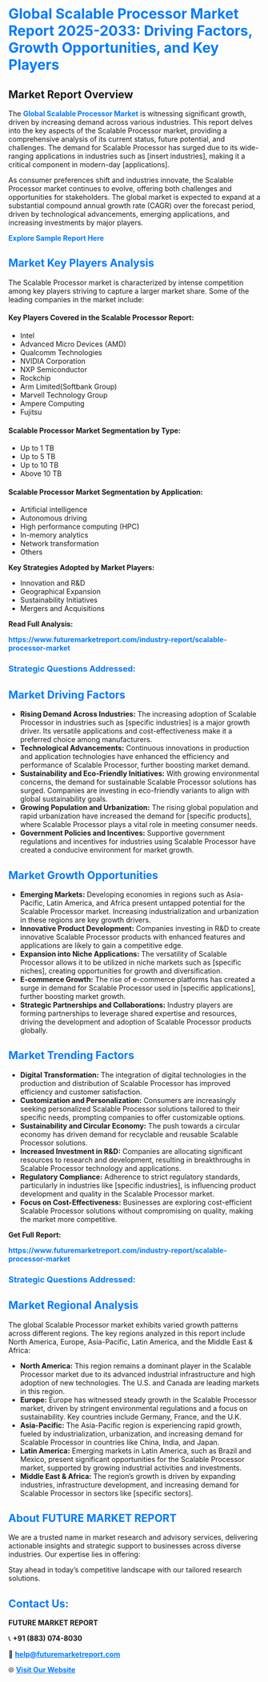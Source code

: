 <h1 style="color: #007BFF;">Global Scalable Processor Market Report 2025-2033: Driving Factors, Growth Opportunities, and Key Players</h1>

<section id="overview">
<h2>Market Report Overview</h2>
<p>The <a href="https://www.futuremarketreport.com/industry-report/scalable-processor-market" style="color: #007BFF; text-decoration: none;"><strong>Global Scalable Processor Market</strong></a> is witnessing significant growth, driven by increasing demand across various industries. This report delves into the key aspects of the Scalable Processor market, providing a comprehensive analysis of its current status, future potential, and challenges. The demand for Scalable Processor has surged due to its wide-ranging applications in industries such as [insert industries], making it a critical component in modern-day [applications].</p>
<p>As consumer preferences shift and industries innovate, the Scalable Processor market continues to evolve, offering both challenges and opportunities for stakeholders. The global market is expected to expand at a substantial compound annual growth rate (CAGR) over the forecast period, driven by technological advancements, emerging applications, and increasing investments by major players.</p>
</section>

<section id="overview">
<p><a href="https://www.futuremarketreport.com/request-sample/reportId=115340" style="color: #007BFF; text-decoration: none;"><strong>Explore Sample Report Here</strong></a></p>
</section>

<section id="key-players">
<h2 style="color: #007BFF;">Market Key Players Analysis</h2>
<p>The Scalable Processor market is characterized by intense competition among key players striving to capture a larger market share. Some of the leading companies in the market include:</p>
<h4>Key Players Covered in the Scalable Processor Report:</h4>
<ul><li>Intel</li><li>Advanced Micro Devices (AMD)</li><li>Qualcomm Technologies</li><li>NVIDIA Corporation</li><li>NXP Semiconductor</li><li>Rockchip</li><li>Arm Limited(Softbank Group)</li><li>Marvell Technology Group</li><li>Ampere Computing</li><li>Fujitsu</li></ul>
<h4>Scalable Processor Market Segmentation by Type:</h4>
<ul><li>Up to 1 TB</li><li>Up to 5 TB</li><li>Up to 10 TB</li><li>Above 10 TB</li></ul>

<h4>Scalable Processor Market Segmentation by Application:</h4>
<ul><li>Artificial intelligence</li><li>Autonomous driving</li><li>High performance computing (HPC)</li><li>In-memory analytics</li><li>Network transformation</li><li>Others</li></ul>
<p><strong>Key Strategies Adopted by Market Players:</strong></p>
<ul>
<li>Innovation and R&D</li>
<li>Geographical Expansion</li>
<li>Sustainability Initiatives</li>
<li>Mergers and Acquisitions</li>
</ul>
</section>

<section>
<p><strong>Read Full Analysis: </strong></p><a href="https://www.futuremarketreport.com/industry-report/scalable-processor-market" style="color: #007BFF; text-decoration: none;"><strong>https://www.futuremarketreport.com/industry-report/scalable-processor-market</strong></a>
<h3 style="color: #007BFF;">Strategic Questions Addressed:</h3>
</section>

<section id="driving-factors">
<h2 style="color: #007BFF;">Market Driving Factors</h2>
<ul>
<li><strong>Rising Demand Across Industries:</strong> The increasing adoption of Scalable Processor in industries such as [specific industries] is a major growth driver. Its versatile applications and cost-effectiveness make it a preferred choice among manufacturers.</li>
<li><strong>Technological Advancements:</strong> Continuous innovations in production and application technologies have enhanced the efficiency and performance of Scalable Processor, further boosting market demand.</li>
<li><strong>Sustainability and Eco-Friendly Initiatives:</strong> With growing environmental concerns, the demand for sustainable Scalable Processor solutions has surged. Companies are investing in eco-friendly variants to align with global sustainability goals.</li>
<li><strong>Growing Population and Urbanization:</strong> The rising global population and rapid urbanization have increased the demand for [specific products], where Scalable Processor plays a vital role in meeting consumer needs.</li>
<li><strong>Government Policies and Incentives:</strong> Supportive government regulations and incentives for industries using Scalable Processor have created a conducive environment for market growth.</li>
</ul>
</section>

<section id="growth-opportunities">
<h2 style="color: #007BFF;">Market Growth Opportunities</h2>
<ul>
<li><strong>Emerging Markets:</strong> Developing economies in regions such as Asia-Pacific, Latin America, and Africa present untapped potential for the Scalable Processor market. Increasing industrialization and urbanization in these regions are key growth drivers.</li>
<li><strong>Innovative Product Development:</strong> Companies investing in R&D to create innovative Scalable Processor products with enhanced features and applications are likely to gain a competitive edge.</li>
<li><strong>Expansion into Niche Applications:</strong> The versatility of Scalable Processor allows it to be utilized in niche markets such as [specific niches], creating opportunities for growth and diversification.</li>
<li><strong>E-commerce Growth:</strong> The rise of e-commerce platforms has created a surge in demand for Scalable Processor used in [specific applications], further boosting market growth.</li>
<li><strong>Strategic Partnerships and Collaborations:</strong> Industry players are forming partnerships to leverage shared expertise and resources, driving the development and adoption of Scalable Processor products globally.</li>
</ul>
</section>

<section id="trending-factors">
<h2 style="color: #007BFF;">Market Trending Factors</h2>
<ul>
<li><strong>Digital Transformation:</strong> The integration of digital technologies in the production and distribution of Scalable Processor has improved efficiency and customer satisfaction.</li>
<li><strong>Customization and Personalization:</strong> Consumers are increasingly seeking personalized Scalable Processor solutions tailored to their specific needs, prompting companies to offer customizable options.</li>
<li><strong>Sustainability and Circular Economy:</strong> The push towards a circular economy has driven demand for recyclable and reusable Scalable Processor solutions.</li>
<li><strong>Increased Investment in R&D:</strong> Companies are allocating significant resources to research and development, resulting in breakthroughs in Scalable Processor technology and applications.</li>
<li><strong>Regulatory Compliance:</strong> Adherence to strict regulatory standards, particularly in industries like [specific industries], is influencing product development and quality in the Scalable Processor market.</li>
<li><strong>Focus on Cost-Effectiveness:</strong> Businesses are exploring cost-efficient Scalable Processor solutions without compromising on quality, making the market more competitive.</li>
</ul>
</section>

<section>
<p><strong>Get Full Report: </strong></p><a href="https://www.futuremarketreport.com/industry-report/scalable-processor-market" style="color: #007BFF; text-decoration: none;"><strong>https://www.futuremarketreport.com/industry-report/scalable-processor-market</strong></a>
<h3 style="color: #007BFF;">Strategic Questions Addressed:</h3>
</section>


<section id="regional-analysis">
<h2 style="color: #007BFF;">Market Regional Analysis</h2>
<p>The global Scalable Processor market exhibits varied growth patterns across different regions. The key regions analyzed in this report include North America, Europe, Asia-Pacific, Latin America, and the Middle East & Africa:</p>
<ul>
<li><strong>North America:</strong> This region remains a dominant player in the Scalable Processor market due to its advanced industrial infrastructure and high adoption of new technologies. The U.S. and Canada are leading markets in this region.</li>
<li><strong>Europe:</strong> Europe has witnessed steady growth in the Scalable Processor market, driven by stringent environmental regulations and a focus on sustainability. Key countries include Germany, France, and the U.K.</li>
<li><strong>Asia-Pacific:</strong> The Asia-Pacific region is experiencing rapid growth, fueled by industrialization, urbanization, and increasing demand for Scalable Processor in countries like China, India, and Japan.</li>
<li><strong>Latin America:</strong> Emerging markets in Latin America, such as Brazil and Mexico, present significant opportunities for the Scalable Processor market, supported by growing industrial activities and investments.</li>
<li><strong>Middle East & Africa:</strong> The region’s growth is driven by expanding industries, infrastructure development, and increasing demand for Scalable Processor in sectors like [specific sectors].</li>
</ul>
</section>

<footer>
<h2 style="color: #007BFF;">About FUTURE MARKET REPORT</h2>
<p>We are a trusted name in market research and advisory services, delivering actionable insights and strategic support to businesses across diverse industries. Our expertise lies in offering:</p>

<p>Stay ahead in today’s competitive landscape with our tailored research solutions.</p>

<h2 style="color: #007BFF;">Contact Us:</h2>
<p><strong>FUTURE MARKET REPORT</strong></p>
<p>📞 <strong>+91 (883) 074-8030</strong></p>
<p>📧 <strong><a href="mailto:help@futuremarketreport.com" style="color: #007BFF;">help@futuremarketreport.com</a></strong></p>
<p>🌐 <strong><a href="https://www.futuremarketreport.com/" style="color: #007BFF;">Visit Our Website</a></strong></p>
</footer>